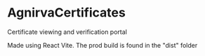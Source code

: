 # AgnirvaCertificates
Certificate viewing and verification portal

Made using React Vite. The prod build is found in the "dist" folder 
